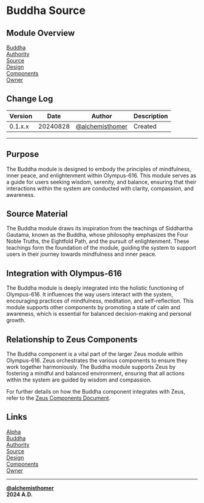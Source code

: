 # Buddha Source

## Module Overview
[Buddha](README.md)  
[Authority](../zeus/zeus.components.md)  
[Source](buddha.source.md)  
[Design](buddha.design.md)  
[Components](buddha.components.md)  
[Owner](https://github.com/alchemisthomer)  

## Change Log

| Version   | Date       | Author                                                   | Description   |
|-----------|------------|----------------------------------------------------------|---------------|
| 0.1.x.x   | 20240828   | [@alchemisthomer](https://github.com/alchemisthomer)     | Created       

---

## Purpose

The Buddha module is designed to embody the principles of mindfulness, inner peace, and enlightenment within Olympus-616. This module serves as a guide for users seeking wisdom, serenity, and balance, ensuring that their interactions within the system are conducted with clarity, compassion, and awareness.

## Source Material

The Buddha module draws its inspiration from the teachings of Siddhartha Gautama, known as the Buddha, whose philosophy emphasizes the Four Noble Truths, the Eightfold Path, and the pursuit of enlightenment. These teachings form the foundation of the module, guiding the system to support users in their journey towards mindfulness and inner peace.

## Integration with Olympus-616

The Buddha module is deeply integrated into the holistic functioning of Olympus-616. It influences the way users interact with the system, encouraging practices of mindfulness, meditation, and self-reflection. This module supports other components by promoting a state of calm and awareness, which is essential for balanced decision-making and personal growth.

## Relationship to Zeus Components

The Buddha component is a vital part of the larger Zeus module within Olympus-616. Zeus orchestrates the various components to ensure they work together harmoniously. The Buddha module supports Zeus by fostering a mindful and balanced environment, ensuring that all actions within the system are guided by wisdom and compassion.

For further details on how the Buddha component integrates with Zeus, refer to the [Zeus Components Document](../zeus/zeus.components.md).

## Links
[Alpha](../../README.md)  
[Buddha](README.md)  
[Authority](https://github.com/alchemisthomer)  
[Source](buddha.source.md)  
[Design](buddha.design.md)  
[Components](buddha.components.md)  
[Owner](https://github.com/alchemisthomer)  
***
**[@alchemisthomer](https://github.com/alchemisthomer)  
2024 A.D.**
